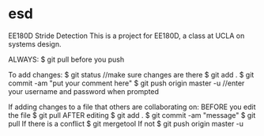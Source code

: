 # esd
EE180D Stride Detection
This is a project for EE180D, a class at UCLA on systems design.

ALWAYS:
$ git pull 
before you push

To add changes:
$ git status //make sure changes are there
$ git add .
$ git commit -am "put your comment here"
$ git push origin master -u //enter your username and password when prompted

If adding changes to a file that others are collaborating on:
BEFORE you edit the file
$ git pull
AFTER editing
$ git add . 
$ git commit -am "message"
$ git pull
If there is a conflict
$ git mergetool
If not 
$ git push origin master -u
